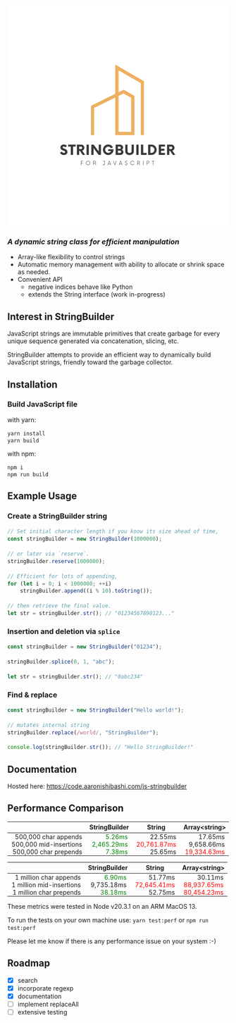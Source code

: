 ![logo](https://raw.githubusercontent.com/tadashibashi/js-stringbuilder/main/logo.png)

### *A dynamic string class for efficient manipulation*
- Array-like flexibility to control strings
- Automatic memory management with ability to allocate or shrink space as needed.
- Convenient API
    - negative indices behave like Python
    - extends the String interface (work in-progress)

## Interest in StringBuilder
JavaScript strings are immutable primitives that create garbage for every unique 
sequence generated via concatenation, slicing, etc.

StringBuilder attempts to provide an efficient way to dynamically 
build JavaScript strings, friendly toward the garbage collector.

## Installation
### Build JavaScript file

with yarn:
```shell
yarn install
yarn build
```

with npm:
```shell
npm i
npm run build
```

## Example Usage

### Create a StringBuilder string

```js
// Set initial character length if you know its size ahead of time,
const stringBuilder = new StringBuilder(1000000);

// or later via `reserve`.
stringBuilder.reserve(1000000);

// Efficient for lots of appending,
for (let i = 0; i < 1000000; ++i)
    stringBuilder.append((i % 10).toString());

// then retrieve the final value.
let str = stringBuilder.str(); // "01234567890123..."
```

### Insertion and deletion via `splice`

```js
const stringBuilder = new StringBuilder("01234");

stringBuilder.splice(0, 1, "abc");

let str = stringBuilder.str(); // "0abc234"
```

### Find & replace

```js
const stringBuilder = new StringBuilder("Hello world!");

// mutates internal string
stringBuilder.replace(/world/, "StringBuilder");

console.log(stringBuilder.str()); // "Hello StringBuilder!"
```

## Documentation

Hosted here: https://code.aaronishibashi.com/js-stringbuilder


## Performance Comparison

<style>
  td {
    padding: 0 1vmin;
    text-align: right;
  }
</style>

|                         | StringBuilder                               | String                                     | Array\<string\>                            |
|-------------------------|---------------------------------------------|--------------------------------------------|--------------------------------------------|
| 500,000 char appends    | <span style="color:green">5.26ms</span>     | 22.55ms                                    | 17.65ms                                    |
| 500,000 mid-insertions  | <span style="color:green">2,465.29ms</span> | <span style="color:red">20,761.87ms</span> | 9,658.66ms                                 |
| 500,000 char prepends   | <span style="color:green">7.38ms</span>     | 25.65ms                                    | <span style="color:red">19,334.63ms</span> |



|                          | StringBuilder                            | String                                     | Array\<string\>                            |
|--------------------------|------------------------------------------|--------------------------------------------|--------------------------------------------|
| 1 million char appends   | <span style="color:green">6.90ms</span>  | 51.77ms                                    | 30.11ms                                    |
| 1 million mid-insertions | 9,735.18ms                               | <span style="color:red">72,645.41ms</span> | <span style="color:red">88,937.65ms</span> |
| 1 million char prepends  | <span style="color:green">38.18ms</span> | 52.75ms                                    | <span style="color:red">80,454.23ms</span> |

These metrics were tested in Node v20.3.1 on an ARM MacOS 13.

To run the tests on your own machine use: `yarn test:perf` or `npm run test:perf`

Please let me know if there is any performance issue on your system :-)

## Roadmap
- [x] search
- [x] incorporate regexp
- [x] documentation
- [ ] implement replaceAll
- [ ] extensive testing
